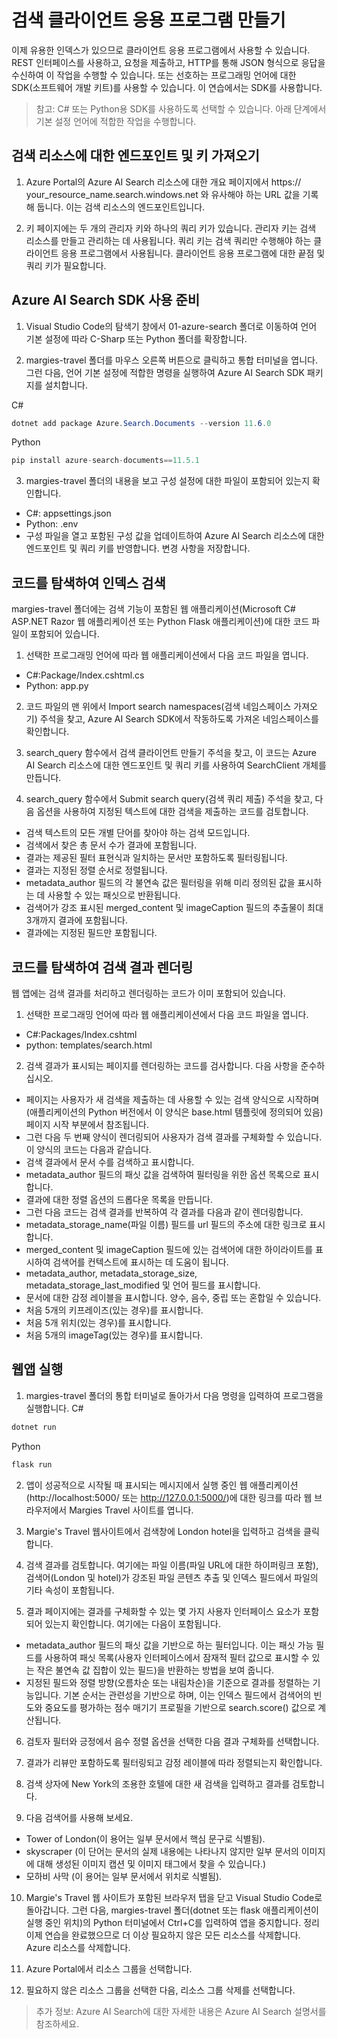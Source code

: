 # 검색 클라이언트 응용 프로그램 만들기
이제 유용한 인덱스가 있으므로 클라이언트 응용 프로그램에서 사용할 수 있습니다. REST 인터페이스를 사용하고, 요청을 제출하고, HTTP를 통해 JSON 형식으로 응답을 수신하여 이 작업을 수행할 수 있습니다. 또는 선호하는 프로그래밍 언어에 대한 SDK(소프트웨어 개발 키트)를 사용할 수 있습니다. 이 연습에서는 SDK를 사용합니다.

> 참고: C# 또는 Python용 SDK를 사용하도록 선택할 수 있습니다. 아래 단계에서 기본 설정 언어에 적합한 작업을 수행합니다.

## 검색 리소스에 대한 엔드포인트 및 키 가져오기

1.	Azure Portal의 Azure AI Search 리소스에 대한 개요 페이지에서 https:// your_resource_name.search.windows.net 와 유사해야 하는 URL 값을 기록해 둡니다. 이는 검색 리소스의 엔드포인트입니다.

2.	키 페이지에는 두 개의 관리자 키와 하나의 쿼리 키가 있습니다. 관리자 키는 검색 리소스를 만들고 관리하는 데 사용됩니다. 쿼리 키는 검색 쿼리만 수행해야 하는 클라이언트 응용 프로그램에서 사용됩니다. 클라이언트 응용 프로그램에 대한 끝점 및 쿼리 키가 필요합니다.

## Azure AI Search SDK 사용 준비
1.	Visual Studio Code의 탐색기 창에서 01-azure-search 폴더로 이동하여 언어 기본 설정에 따라 C-Sharp 또는 Python 폴더를 확장합니다.

2.	margies-travel 폴더를 마우스 오른쪽 버튼으로 클릭하고 통합 터미널을 엽니다. 그런 다음, 언어 기본 설정에 적합한 명령을 실행하여 Azure AI Search SDK 패키지를 설치합니다.

C#
```C#
dotnet add package Azure.Search.Documents --version 11.6.0
```
Python
```python
pip install azure-search-documents==11.5.1
```

3.	margies-travel 폴더의 내용을 보고 구성 설정에 대한 파일이 포함되어 있는지 확인합니다.
- C#: appsettings.json
- Python: .env
- 구성 파일을 열고 포함된 구성 값을 업데이트하여 Azure AI Search 리소스에 대한 엔드포인트 및 쿼리 키를 반영합니다. 변경 사항을 저장합니다.

## 코드를 탐색하여 인덱스 검색
margies-travel 폴더에는 검색 기능이 포함된 웹 애플리케이션(Microsoft C# ASP.NET Razor 웹 애플리케이션 또는 Python Flask 애플리케이션)에 대한 코드 파일이 포함되어 있습니다.

1.	선택한 프로그래밍 언어에 따라 웹 애플리케이션에서 다음 코드 파일을 엽니다.
- C#:Package/Index.cshtml.cs
- Python: app.py

2.	코드 파일의 맨 위에서 Import search namespaces(검색 네임스페이스 가져오기) 주석을 찾고, Azure AI Search SDK에서 작동하도록 가져온 네임스페이스를 확인합니다.

3.	search_query 함수에서 검색 클라이언트 만들기 주석을 찾고, 이 코드는 Azure AI Search 리소스에 대한 엔드포인트 및 쿼리 키를 사용하여 SearchClient 개체를 만듭니다.

4.	search_query 함수에서 Submit search query(검색 쿼리 제출) 주석을 찾고, 다음 옵션을 사용하여 지정된 텍스트에 대한 검색을 제출하는 코드를 검토합니다.

- 검색 텍스트의 모든 개별 단어를 찾아야 하는 검색 모드입니다.
- 검색에서 찾은 총 문서 수가 결과에 포함됩니다.
- 결과는 제공된 필터 표현식과 일치하는 문서만 포함하도록 필터링됩니다.
- 결과는 지정된 정렬 순서로 정렬됩니다.
- metadata_author 필드의 각 불연속 값은 필터링을 위해 미리 정의된 값을 표시하는 데 사용할 수 있는 패싯으로 반환됩니다.
- 검색어가 강조 표시된 merged_content 및 imageCaption 필드의 추출물이 최대 3개까지 결과에 포함됩니다.
- 결과에는 지정된 필드만 포함됩니다.

## 코드를 탐색하여 검색 결과 렌더링

웹 앱에는 검색 결과를 처리하고 렌더링하는 코드가 이미 포함되어 있습니다.

1.	선택한 프로그래밍 언어에 따라 웹 애플리케이션에서 다음 코드 파일을 엽니다.
- C#:Packages/Index.cshtml
- python: templates/search.html
2.	검색 결과가 표시되는 페이지를 렌더링하는 코드를 검사합니다. 다음 사항을 준수하십시오.
- 페이지는 사용자가 새 검색을 제출하는 데 사용할 수 있는 검색 양식으로 시작하며(애플리케이션의 Python 버전에서 이 양식은 base.html 템플릿에 정의되어 있음) 페이지 시작 부분에서 참조됩니다.
- 그런 다음 두 번째 양식이 렌더링되어 사용자가 검색 결과를 구체화할 수 있습니다. 이 양식의 코드는 다음과 같습니다.
- 검색 결과에서 문서 수를 검색하고 표시합니다.
- metadata_author 필드의 패싯 값을 검색하여 필터링을 위한 옵션 목록으로 표시합니다.
- 결과에 대한 정렬 옵션의 드롭다운 목록을 만듭니다.
- 그런 다음 코드는 검색 결과를 반복하여 각 결과를 다음과 같이 렌더링합니다.
- metadata_storage_name(파일 이름) 필드를 url 필드의 주소에 대한 링크로 표시합니다.
- merged_content 및 imageCaption 필드에 있는 검색어에 대한 하이라이트를 표시하여 검색어를 컨텍스트에 표시하는 데 도움이 됩니다.
- metadata_author, metadata_storage_size, metadata_storage_last_modified 및 언어 필드를 표시합니다.
- 문서에 대한 감정 레이블을 표시합니다. 양수, 음수, 중립 또는 혼합일 수 있습니다.
- 처음 5개의 키프레이즈(있는 경우)를 표시합니다.
- 처음 5개 위치(있는 경우)를 표시합니다.
- 처음 5개의 imageTag(있는 경우)를 표시합니다.

## 웹앱 실행
1.	margies-travel 폴더의 통합 터미널로 돌아가서 다음 명령을 입력하여 프로그램을 실행합니다.
C#
```C#
dotnet run
```
Python
```python
flask run
```
2. 앱이 성공적으로 시작될 때 표시되는 메시지에서 실행 중인 웹 애플리케이션(http://localhost:5000/ 또는 http://127.0.0.1:5000/)에 대한 링크를 따라 웹 브라우저에서 Margies Travel 사이트를 엽니다.

3. Margie's Travel 웹사이트에서 검색창에 London hotel을 입력하고 검색을 클릭합니다.

4. 검색 결과를 검토합니다. 여기에는 파일 이름(파일 URL에 대한 하이퍼링크 포함), 검색어(London 및 hotel)가 강조된 파일 콘텐츠 추출 및 인덱스 필드에서 파일의 기타 속성이 포함됩니다.

5. 결과 페이지에는 결과를 구체화할 수 있는 몇 가지 사용자 인터페이스 요소가 포함되어 있는지 확인합니다. 여기에는 다음이 포함됩니다.

- metadata_author 필드의 패싯 값을 기반으로 하는 필터입니다. 이는 패싯 가능 필드를 사용하여 패싯 목록(사용자 인터페이스에서 잠재적 필터 값으로 표시할 수 있는 작은 불연속 값 집합이 있는 필드)을 반환하는 방법을 보여 줍니다.
- 지정된 필드와 정렬 방향(오름차순 또는 내림차순)을 기준으로 결과를 정렬하는 기능입니다. 기본 순서는 관련성을 기반으로 하며, 이는 인덱스 필드에서 검색어의 빈도와 중요도를 평가하는 점수 매기기 프로필을 기반으로 search.score() 값으로 계산됩니다.

6. 검토자 필터와 긍정에서 음수 정렬 옵션을 선택한 다음 결과 구체화를 선택합니다.

7. 결과가 리뷰만 포함하도록 필터링되고 감정 레이블에 따라 정렬되는지 확인합니다.

8. 검색 상자에 New York의 조용한 호텔에 대한 새 검색을 입력하고 결과를 검토합니다.

9. 다음 검색어를 사용해 보세요.
- Tower of London(이 용어는 일부 문서에서 핵심 문구로 식별됨).
- skyscraper (이 단어는 문서의 실제 내용에는 나타나지 않지만 일부 문서의 이미지에 대해 생성된 이미지 캡션 및 이미지 태그에서 찾을 수 있습니다.)
- 모하비 사막 (이 용어는 일부 문서에서 위치로 식별됨).

10. Margie's Travel 웹 사이트가 포함된 브라우저 탭을 닫고 Visual Studio Code로 돌아갑니다. 그런 다음, margies-travel 폴더(dotnet 또는 flask 애플리케이션이 실행 중인 위치)의 Python 터미널에서 Ctrl+C를 입력하여 앱을 중지합니다.
정리
이제 연습을 완료했으므로 더 이상 필요하지 않은 모든 리소스를 삭제합니다. Azure 리소스를 삭제합니다.
11. Azure Portal에서 리소스 그룹을 선택합니다.

12. 필요하지 않은 리소스 그룹을 선택한 다음, 리소스 그룹 삭제를 선택합니다.

> 추가 정보: Azure AI Search에 대한 자세한 내용은 Azure AI Search 설명서를 참조하세요.

